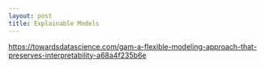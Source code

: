```yaml
---
layout: post
title: Explainable Models
---
```



https://towardsdatascience.com/gam-a-flexible-modeling-approach-that-preserves-interpretability-a68a4f235b6e
